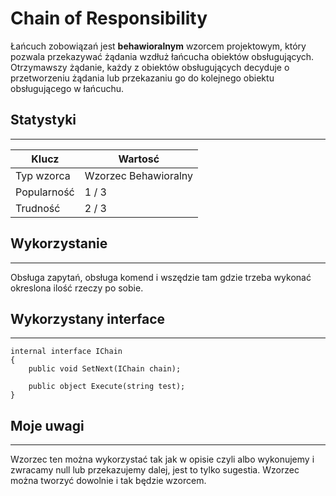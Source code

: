# **Chain of Responsibility**
Łańcuch zobowiązań jest **behawioralnym** wzorcem projektowym, który pozwala przekazywać żądania wzdłuż łańcucha obiektów obsługujących. Otrzymawszy żądanie, każdy z obiektów obsługujących decyduje o przetworzeniu żądania lub przekazaniu go do kolejnego obiektu obsługującego w łańcuchu.

## Statystyki
---

| Klucz | Wartosć |
| ------| --------|
| Typ wzorca | Wzorzec Behawioralny |
| Popularność | 1 / 3 |
| Trudność | 2 / 3 |


## Wykorzystanie
---
Obsługa zapytań, obsługa komend i wszędzie tam gdzie trzeba wykonać okreslona ilość rzeczy po sobie.

## Wykorzystany interface
---

```
internal interface IChain
{
    public void SetNext(IChain chain);

    public object Execute(string test);
}
```

## Moje uwagi
---
Wzorzec ten można wykorzystać tak jak w opisie czyli albo wykonujemy i zwracamy null lub przekazujemy dalej, jest to tylko sugestia. Wzorzec można tworzyć dowolnie i tak będzie wzorcem. 